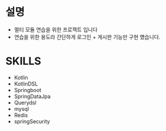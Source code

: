 # 설명

- 멀티 모듈 연습을 위한 프로젝트 입니다
- 연습을 위한 용도라 간단하게 로그인 + 게시판 기능만 구현 헀습니다.


# SKILLS
- Kotlin
- KotlinDSL
- Springboot
- SpringDataJpa
- Querydsl
- mysql
- Redis
- springSecurity


